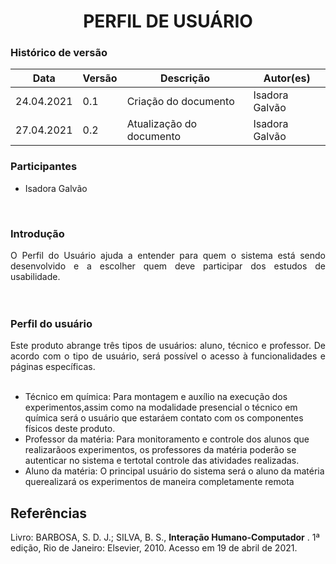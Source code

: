 # <center> PERFIL DE USUÁRIO

### Histórico de versão<br>

|Data | Versão | Descrição | Autor(es)|
| -- | -- | -- | -- |
| 24.04.2021 | 0.1 | Criação do documento |Isadora Galvão|
| 27.04.2021 | 0.2 | Atualização do documento |Isadora Galvão|

### Participantes

* Isadora Galvão

<br>

### Introdução
<div align="justify">O Perfil do Usuário ajuda a entender para quem o sistema está sendo desenvolvido e a escolher quem deve participar dos estudos de usabilidade.</div><br><br>


### Perfil do usuário
<div align="justify">Este produto abrange três tipos de usuários: aluno, técnico e professor. De acordo com o tipo de usuário, será possível o acesso à funcionalidades e páginas específicas.</div><br>

* Técnico em química: Para montagem e auxílio na execução dos experimentos,assim como na modalidade presencial o técnico em química será o usuário que estaráem contato com os componentes físicos deste produto.<br>
* Professor da matéria: Para monitoramento e controle dos alunos que realizarãoos experimentos, os professores da matéria poderão se autenticar no sistema e tertotal controle das atividades realizadas.<br>
* Aluno da matéria: O principal usuário do sistema será o aluno da matéria querealizará os experimentos de maneira completamente remota

## Referências

Livro: BARBOSA, S. D. J.; SILVA, B. S., **Interação Humano-Computador** . 1ª edição, Rio de Janeiro: Elsevier, 2010. Acesso em 19 de abril de 2021.